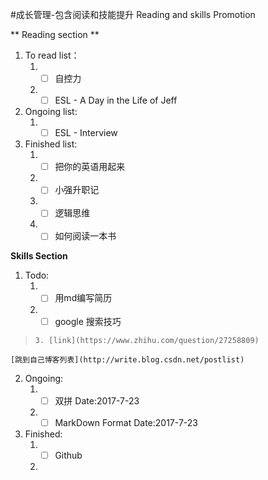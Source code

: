 #成长管理-包含阅读和技能提升
Reading and skills Promotion

** Reading section **
1. To read list：
    1. - [ ] 自控力
    2. - [ ] ESL - A Day in the Life of Jeff

2. Ongoing list:
    1. - [ ] ESL - Interview

3. Finished list:
    1. - [ ] 把你的英语用起来
    2. - [ ] 小强升职记
    3. - [ ] 逻辑思维
    4. - [ ] 如何阅读一本书

**Skills Section**
1. Todo:
    1. - [ ] 用md编写简历
    2. - [ ] google 搜索技巧
>     3. [link](https://www.zhihu.com/question/27258809)
    [跳到自己博客列表](http://write.blog.csdn.net/postlist)
2. Ongoing:
    1. - [ ] 双拼 Date:2017-7-23
    2. - [ ] MarkDown Format  Date:2017-7-23
3. Finished:
    1. - [ ] Github
    2. 

